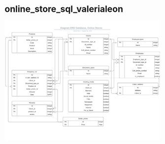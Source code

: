 # online_store_sql_valerialeon

![Diagram ERD Database - Online Store](/assets/Diagrama%20tienda%20virtual.png)

